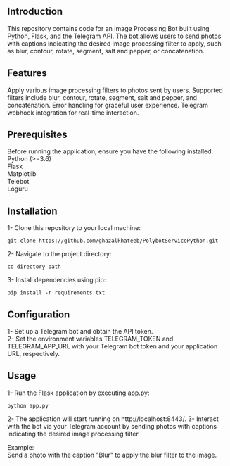 ## Introduction
This repository contains code for an Image Processing Bot built using Python, Flask, and the Telegram API. The bot allows users to send photos with captions indicating the desired image processing filter to apply, such as blur, contour, rotate, segment, salt and pepper, or concatenation.

## Features
Apply various image processing filters to photos sent by users.
Supported filters include blur, contour, rotate, segment, salt and pepper, and concatenation.
Error handling for graceful user experience.
Telegram webhook integration for real-time interaction.

## Prerequisites
Before running the application, ensure you have the following installed:  <br />
Python (>=3.6)  <br />
Flask  <br />
Matplotlib  <br />
Telebot  <br />
Loguru  <br />

## Installation
1- Clone this repository to your local machine: <br />
```
git clone https://github.com/ghazalkhateeb/PolybotServicePython.git
```
2- Navigate to the project directory: <br />
```
cd directory path
```
3- Install dependencies using pip: <br />
```
pip install -r requirements.txt
```
## Configuration <br />
1- Set up a Telegram bot and obtain the API token. <br />
2- Set the environment variables TELEGRAM_TOKEN and TELEGRAM_APP_URL with your Telegram bot token and your application URL, respectively. <br /> 

## Usage  <br />
1- Run the Flask application by executing app.py: 
```
python app.py
```
2- The application will start running on http://localhost:8443/.
3- Interact with the bot via your Telegram account by sending photos with captions indicating the desired image processing filter.

Example: <br />
Send a photo with the caption "Blur" to apply the blur filter to the image.




